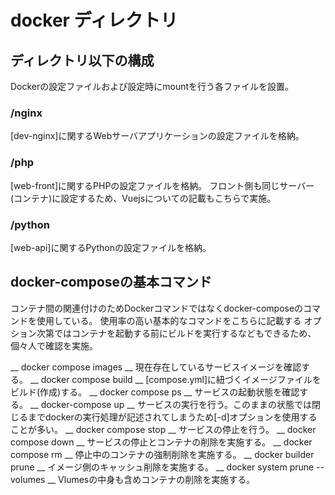 # docker ディレクトリ
## ディレクトリ以下の構成
Dockerの設定ファイルおよび設定時にmountを行う各ファイルを設置。

### /nginx
[dev-nginx]に関するWebサーバアプリケーションの設定ファイルを格納。

### /php
[web-front]に関するPHPの設定ファイルを格納。
フロント側も同じサーバー(コンテナ)に設定するため、Vuejsについての記載もこちらで実施。

### /python
[web-api]に関するPythonの設定ファイルを格納。

## docker-composeの基本コマンド
コンテナ間の関連付けのためDockerコマンドではなくdocker-composeのコマンドを使用している。
使用率の高い基本的なコマンドをこちらに記載する
オプション次第ではコンテナを起動する前にビルドを実行するなどもできるため、
個々人で確認を実施。

__ docker compose images __
現在存在しているサービスイメージを確認する。
__ docker compose build __
[compose.yml]に紐づくイメージファイルをビルド(作成)する。
__ docker compose ps __
サービスの起動状態を確認する。
__ docker-compose up __
サービスの実行を行う。このままの状態では閉じるまでdockerの実行処理が記述されてしまうため[-d]オプションを使用することが多い。
__ docker compose stop __
サービスの停止を行う。
__ docker compose down __
サービスの停止とコンテナの削除を実施する。
__ docker compose rm __
停止中のコンテナの強制削除を実施する。
__  docker builder prune __
イメージ側のキャッシュ削除を実施する。
__ docker system prune --volumes __
Vlumesの中身も含めコンテナの削除を実施する。
